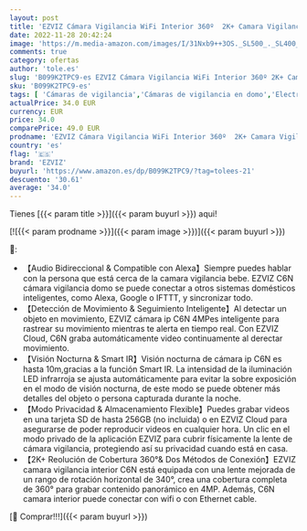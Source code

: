 ```yaml
---
layout: post
title: 'EZVIZ Cámara Vigilancia WiFi Interior 360º  2K+ Camara Vigilancia Bebe  Visión Nocturna  Audio Bidireccional  Detección de Movimiento  Control Remoto  Compatible con Alexa  Andriod/iOS  Modelo C6N 4MP'
date: 2022-11-28 20:42:24
image: 'https://m.media-amazon.com/images/I/31Nxb9++3OS._SL500_._SL400_.jpg'
comments: true
category: ofertas
author: 'tole.es'
slug: 'B099K2TPC9-es EZVIZ Cámara Vigilancia WiFi Interior 360º 2K+ Camara...'
sku: 'B099K2TPC9-es'
tags: [ 'Cámaras de vigilancia','Cámaras de vigilancia en domo','Electrónica','Fotografía y videocámaras','alexa','ezviz','🇪🇸', ]
actualPrice: 34.0 EUR
currency: EUR
price: 34.0
comparePrice: 49.0 EUR
prodname: 'EZVIZ Cámara Vigilancia WiFi Interior 360º  2K+ Camara Vigilancia Bebe  Visión Nocturna  Audio Bidireccional  Detección de Movimiento  Control Remoto  Compatible con Alexa  Andriod/iOS  Modelo C6N 4MP'
country: 'es'
flag: '🇪🇸'
brand: 'EZVIZ'
buyurl: 'https://www.amazon.es/dp/B099K2TPC9/?tag=tolees-21'
descuento: '30.61'
average: '34.0'
---
```


Tienes [{{< param title >}}]({{< param buyurl >}}) aqui!

[![{{< param prodname >}}]({{< param image >}})]({{< param buyurl >}})

🔎:

- 【Audio Bidireccional & Compatible con Alexa】Siempre puedes hablar con la persona que está cerca de la camara vigilancia bebe. EZVIZ C6N cámara vigilancia domo se puede conectar a otros sistemas domésticos inteligentes, como Alexa, Google o IFTTT, y sincronizar todo.
- 【Detección de Movimiento & Seguimiento Inteligente】Al detectar un objeto en movimiento, EZVIZ cámara ip C6N 4MPes inteligente para rastrear su movimiento mientras te alerta en tiempo real. Con EZVIZ Cloud, C6N graba automáticamente video continuamente al derectar movimiento.
- 【Visión Nocturna & Smart IR】Visión nocturna de cámara ip C6N es hasta 10m,gracias a la función Smart IR. La intensidad de la iluminación LED infrarroja se ajusta automáticamente para evitar la sobre exposición en el modo de visión nocturna, de este modo se puede obtener más detalles del objeto o persona capturada durante la noche.
- 【Modo Privacidad & Almacenamiento Flexible】Puedes grabar videos en una tarjeta SD de hasta 256GB (no incluida) o en EZVIZ Cloud para asegurarse de poder reproducir videos en cualquier hora. Un clic en el modo privado de la aplicación EZVIZ para cubrir físicamente la lente de cámara vigilancia, protegiendo así su privacidad cuando está en casa.
- 【2K+ Reolución de Cobertura 360​​°& Dos Métodos de Conexión】EZVIZ camara vigilancia interior C6N está equipada con una lente mejorada de un rango de rotación horizontal de 340°, crea una cobertura completa de 360​​° para grabar contenido panorámico en 4MP. Además, C6N camara interior puede conectar con wifi o con Ethernet cable.

[🛒 Comprar!!!]({{< param buyurl >}})
